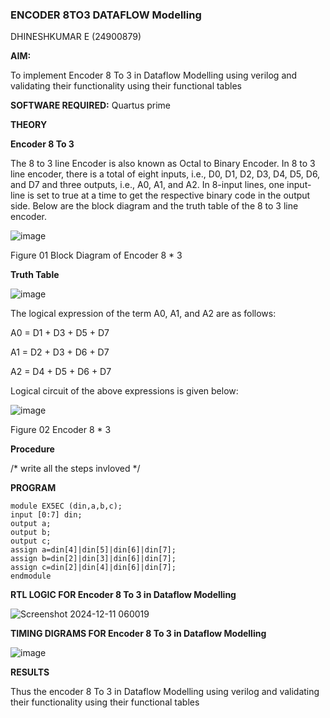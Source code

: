 ### ENCODER 8TO3 DATAFLOW Modelling

DHINESHKUMAR E (24900879)

**AIM:**

To implement  Encoder 8 To 3 in Dataflow Modelling using verilog and validating their functionality using their functional tables

**SOFTWARE REQUIRED:** Quartus prime

**THEORY**

**Encoder 8 To 3**

The 8 to 3 line Encoder is also known as Octal to Binary Encoder. In 8 to 3 line encoder, there is a total of eight inputs, i.e., D0, D1, D2, D3, D4, D5, D6, and D7 and three outputs, i.e., A0, A1, and A2. In 8-input lines, one input-line is set to true at a time to get the respective binary code in the output side. Below are the block diagram and the truth table of the 8 to 3 line encoder.

![image](https://github.com/naavaneetha/ENCODER8TO3DATAFLOW/assets/154305477/0bc242c1-eb9e-4c47-afe5-30428470efc3)

Figure 01  Block Diagram of Encoder 8 * 3

**Truth Table**

![image](https://github.com/naavaneetha/ENCODER8TO3DATAFLOW/assets/154305477/35496b14-ae6e-4cd1-9abd-d6736b576575)

The logical expression of the term A0, A1, and A2 are as follows:

A0 = D1 + D3 + D5 + D7

A1 = D2 + D3 + D6 + D7

A2 = D4 + D5 + D6 + D7

Logical circuit of the above expressions is given below:

![image](https://github.com/naavaneetha/ENCODER8TO3DATAFLOW/assets/154305477/95acaee6-c873-4c75-89eb-ef09fb158053)

Figure 02  Encoder 8 * 3

**Procedure**

/* write all the steps invloved */

**PROGRAM**

```
module EX5EC (din,a,b,c);
input [0:7] din;
output a;
output b;
output c;
assign a=din[4]|din[5]|din[6]|din[7];
assign b=din[2]|din[3]|din[6]|din[7];
assign c=din[2]|din[4]|din[6]|din[7];
endmodule
```

**RTL LOGIC FOR Encoder 8 To 3 in Dataflow Modelling**

![Screenshot 2024-12-11 060019](https://github.com/user-attachments/assets/7ced1150-8e23-441c-a5eb-e7c5721a0332)

**TIMING DIGRAMS FOR Encoder 8 To 3 in Dataflow Modelling**

![image](https://github.com/user-attachments/assets/3958134f-58b3-4b60-bfe1-17b9695848db)


**RESULTS**

Thus the encoder 8 To 3 in Dataflow Modelling using verilog and validating their functionality using their functional tables


